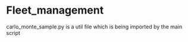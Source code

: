 # Fleet_management

carlo_monte_sample.py is a util file which is being imported by the main script 
